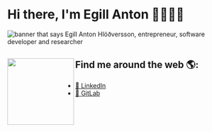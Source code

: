 # Hi there, I'm Egill Anton 👋🏼👨‍💻

<img src="https://user-images.githubusercontent.com/9976294/88791962-14084600-d18a-11ea-985a-a9d3ca43a490.png" alt="banner that says Egill Anton Hlöðversson, entrepreneur, software developer and researcher">



## Find me around the web 🌎: <a href="https://github.com/sponsors/egillanton"><img align="left" width="150" height="150" src="https://user-images.githubusercontent.com/9976294/88789099-d43f5f80-d185-11ea-81cc-4ac77ef80c2d.gif?raw=true"></a>
- [💼 LinkedIn](https://www.linkedin.com/in/egillanton/)  
- [🦊 GitLab](https://gitlab.com/egillanton)

